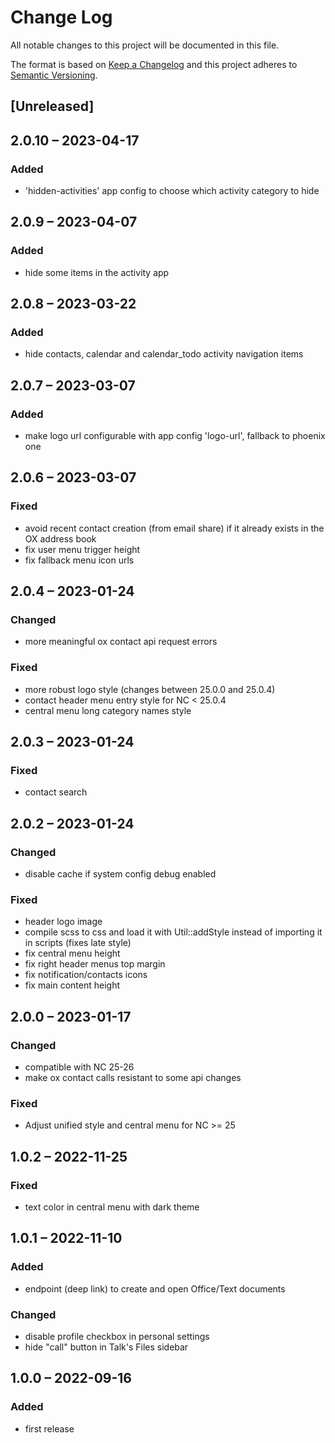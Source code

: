 # Change Log
All notable changes to this project will be documented in this file.

The format is based on [Keep a Changelog](http://keepachangelog.com/)
and this project adheres to [Semantic Versioning](http://semver.org/).

## [Unreleased]

## 2.0.10 – 2023-04-17
### Added
- 'hidden-activities' app config to choose which activity category to hide

## 2.0.9 – 2023-04-07
### Added
- hide some items in the activity app

## 2.0.8 – 2023-03-22
### Added
- hide contacts, calendar and calendar_todo activity navigation items

## 2.0.7 – 2023-03-07
### Added
- make logo url configurable with app config 'logo-url', fallback to phoenix one

## 2.0.6 – 2023-03-07
### Fixed
- avoid recent contact creation (from email share) if it already exists in the OX address book
- fix user menu trigger height
- fix fallback menu icon urls

## 2.0.4 – 2023-01-24
### Changed
- more meaningful ox contact api request errors

### Fixed
- more robust logo style (changes between 25.0.0 and 25.0.4)
- contact header menu entry style for NC < 25.0.4
- central menu long category names style

## 2.0.3 – 2023-01-24
### Fixed
- contact search

## 2.0.2 – 2023-01-24
### Changed
- disable cache if system config debug enabled

### Fixed
- header logo image
- compile scss to css and load it with Util::addStyle instead of importing it in scripts (fixes late style)
- fix central menu height
- fix right header menus top margin
- fix notification/contacts icons
- fix main content height

## 2.0.0 – 2023-01-17
### Changed
- compatible with NC 25-26
- make ox contact calls resistant to some api changes

### Fixed
- Adjust unified style and central menu for NC >= 25

## 1.0.2 – 2022-11-25
### Fixed
- text color in central menu with dark theme

## 1.0.1 – 2022-11-10
### Added
- endpoint (deep link) to create and open Office/Text documents

### Changed
- disable profile checkbox in personal settings
- hide "call" button in Talk's Files sidebar

## 1.0.0 – 2022-09-16
### Added
* first release
